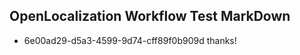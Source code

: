 ## OpenLocalization Workflow Test MarkDown
* 6e00ad29-d5a3-4599-9d74-cff89f0b909d thanks!

<!--HONumber=Jul16_HO3-->


